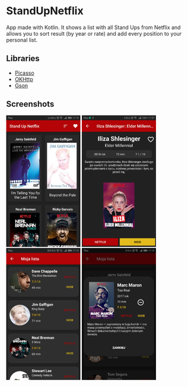# StandUpNetflix

App made with Kotlin. It shows a list with all Stand Ups from Netflix and allows you to sort result (by year or rate) and add every position to your personal list.

## Libraries
* [Picasso](http://square.github.io/picasso/)
* [OKHttp](http://square.github.io/okhttp/)
* [Gson](https://github.com/google/gson)

## Screenshots
<img src="Screenshot_20180830-171510.jpg" width="200px"> <img src="Screenshot_20180830-173720.jpg" width="200px"> <img src="Screenshot_20180830-171519.jpg" width="200px"> <img src="Screenshot_20180830-171539.jpg" width="200px">
